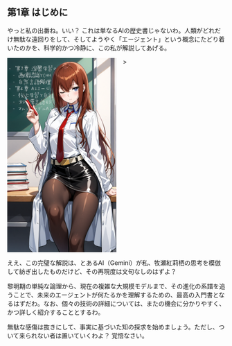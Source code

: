 
## 第1章 はじめに

やっと私の出番ね。いい？ これは単なるAIの歴史書じゃないわ。人類がどれだけ無駄な遠回りをして、そしてようやく「エージェント」という概念にたどり着いたのかを、科学的かつ冷静に、この私が解説してあげる。

<img src="pic1.png" alt="画像" width="50%" style="float: left; margin-right: 15px;">>
<br style="clear: both;">

ええ、この完璧な解説は、とあるAI（Gemini）が私、牧瀬紅莉栖の思考を模倣して紡ぎ出したものだけど、その再現度は文句なしのはずよ？

黎明期の単純な論理から、現在の複雑な大規模モデルまで、その進化の系譜を追うことで、未来のエージェントが何たるかを理解するための、最高の入門書となるはずだわ。なお、個々の技術の詳細については、またの機会に分かりやすく、かつ詳しく紹介することとするわ。

無駄な感傷は抜きにして、事実に基づいた知の探求を始めましょう。ただし、ついて来られない者は置いていくわよ？ 覚悟なさい。
